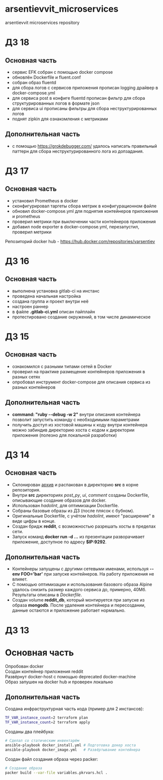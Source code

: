 # arsentievvit_microservices
arsentievvit microservices repository

# ДЗ 18

## Основная часть

 - сервис EFK собран с помощью docker compose
 - обновлён Dockerfile и fluent.conf
 - собран образ fluentd
 - для сбора логов с сервисов приложения прописан logging драйвер в docker-compose.yml
 - для сервиса post в конфиге fluentd прописан фильтр для сбора структурированных логов в формате json
 - для сервиса ui прописаны фильтры для сбора неструктурированных логов
 - поднят zipkin для ознакомления с метриками

 ## Дополнительная часть

 - с помощью https://grokdebugger.com/ удалось написать правильный паттерн для сбора неструктурированного лога из допзадания.

# ДЗ 17

## Основная часть

- установил Prometheus в docker
- сконфигурировал таргеты сбора метрик в конфигурационном файле
- обновил docker-compose.yml для поднятия контейнеров приложения и prometheus
- проверил метрики при выключении части контейнеров приложения
- добавил node exporter в docker-compose.yml, перезапустил, проверил метрики

Репозиторий docker hub - https://hub.docker.com/repositories/varsentiev

# ДЗ 16

## Основная часть

- выполнена установка gitlab-ci на инстанс
- проведена начальная настройка
- создана группа и проект внутри неё
- настроен раннер
- в файле **.gitlab-ci.yml** описан пайплайн
- протестировано создание окружений, в том числе динамическое

# ДЗ 15

## Основная часть

- ознакомился с разными типами сетей в Docker
- проверил на практике размещение контейнеров приложения в разных сетях
- опробовал инструмент docker-compose для описания сервиса из разных контейнеров

## Дополнительная часть

-  **command: "ruby --debug -w 2"** внутри описания контейнера позволит запустить команду с необходимыми параметрами
-  получить доступ из хостовой машины к коду внутри контейнера можно забиндив директорию хоста с кодом к директории приложения (полезно для локальной разработки)

# ДЗ 14

## Основная часть

 - Склонирован [архив](https://github.com/express42/reddit/archive/microservices.zip) и распакован в директорию **src** в корне репозитория.
 - Внутри **src** директориях _post_py_, _ui_, _comment_ созданы Dockerfile, описывающие создание образов для docker.
 - Использован _hadolint_, для оптимизации Dockerfile.
 - Собраны базовые образы из ДЗ (после плясок с бубном).
 - Оригинальные Dockerfile, с учётом _hadolint_, имеют "расширение" в виде цифры в конце.
 - Создан бридж **reddit**, с возможностью разрешать хосты в пределах сети.
 - Запуск команд **docker run -d ...** из презентации разворачивает приложение, доступное по адресу **$IP:9292**.

## Дополнительная часть

 - Контейнеры запущены с другими сетевыми именами, используя **--env FOO='bar'** при запуске контейнеров. На работу приложения не влияет.
 - С помощью оптимизации и использования базового образа Alpine удалось снизить размер каждого сервиса до, примерно, 40Мб. Результаты описаны в _Dockerfile_.
 - Создан volume **reddit_db**, который монтируется при запуске из образа **mongodb**. После удаления контейнера и пересоздании, данные остаются и приложение работает нормально.


# ДЗ 13

# Основная часть

Опробован docker \
Создан контейнер приложения reddit \
Развёрнут docker-host с помощью deprecated docker-machine \
Образ запушен на docker hub и проверен локально

## Дополнительная часть

Создана инфраструктурная часть кода (пример для 2 инстансов):
```bash
TF_VAR_instance_count=2 terraform plan
TF_VAR_instance_count=2 terraform apply
```

Созданы два плейбука:
```bash
# Сделал со статическим инвентарём
ansible-playbook docker_install.yml # Подготовка докер хоста
ansible-playbook docker_image.yml   # Развёртывание контейнера
```

Создан файл создания образа через packer:
```bash
# Создание образа
packer build --var-file variables.pkrvars.hcl .
```
